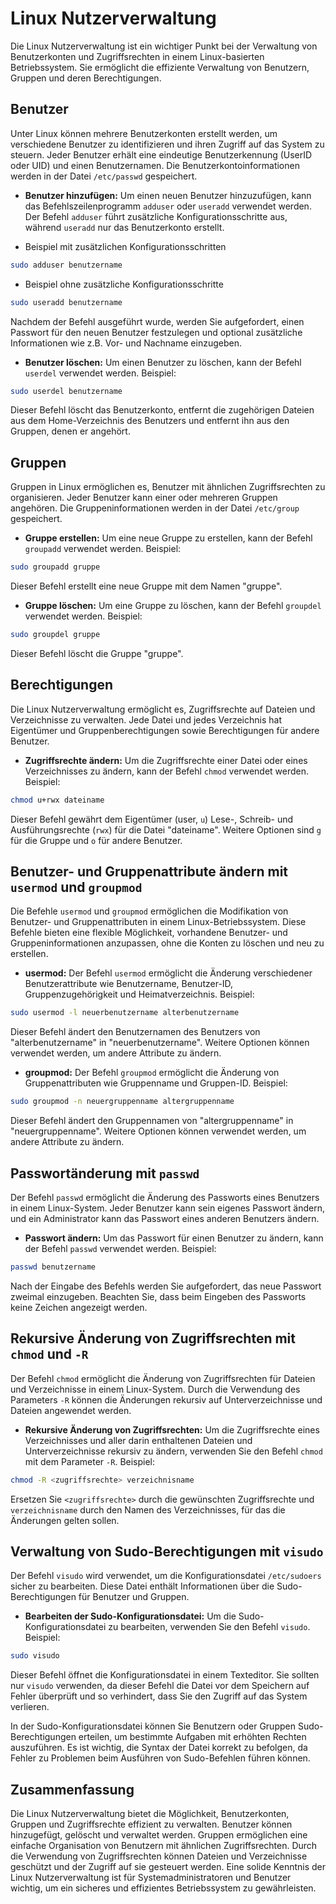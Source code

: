 # Linux Nutzerverwaltung

Die Linux Nutzerverwaltung ist ein wichtiger Punkt bei der Verwaltung von Benutzerkonten und Zugriffsrechten in einem Linux-basierten Betriebssystem. Sie ermöglicht die effiziente Verwaltung von Benutzern, Gruppen und deren Berechtigungen. 

## Benutzer
Unter Linux können mehrere Benutzerkonten erstellt werden, um verschiedene Benutzer zu identifizieren und ihren Zugriff auf das System zu steuern. Jeder Benutzer erhält eine eindeutige Benutzerkennung (UserID oder UID) und einen Benutzernamen. Die Benutzerkontoinformationen werden in der Datei `/etc/passwd` gespeichert. 

- **Benutzer hinzufügen:**
Um einen neuen Benutzer hinzuzufügen, kann das Befehlszeilenprogramm `adduser` oder `useradd` verwendet werden. Der Befehl `adduser` führt zusätzliche Konfigurationsschritte aus, während `useradd` nur das Benutzerkonto erstellt.

- Beispiel mit zusätzlichen Konfigurationsschritten

```bash
sudo adduser benutzername
```

- Beispiel ohne zusätzliche Konfigurationsschritte
```bash
sudo useradd benutzername
```


Nachdem der Befehl ausgeführt wurde, werden Sie aufgefordert, einen Passwort für den neuen Benutzer festzulegen und optional zusätzliche Informationen wie z.B. Vor- und Nachname einzugeben.

- **Benutzer löschen:**
Um einen Benutzer zu löschen, kann der Befehl `userdel` verwendet werden. Beispiel:
```bash
sudo userdel benutzername
```

Dieser Befehl löscht das Benutzerkonto, entfernt die zugehörigen Dateien aus dem Home-Verzeichnis des Benutzers und entfernt ihn aus den Gruppen, denen er angehört.

## Gruppen
Gruppen in Linux ermöglichen es, Benutzer mit ähnlichen Zugriffsrechten zu organisieren. Jeder Benutzer kann einer oder mehreren Gruppen angehören. Die Gruppeninformationen werden in der Datei `/etc/group` gespeichert.

- **Gruppe erstellen:**
Um eine neue Gruppe zu erstellen, kann der Befehl `groupadd` verwendet werden. Beispiel:
```bash
sudo groupadd gruppe
```

Dieser Befehl erstellt eine neue Gruppe mit dem Namen "gruppe".

- **Gruppe löschen:**
Um eine Gruppe zu löschen, kann der Befehl `groupdel` verwendet werden. Beispiel:
```bash
sudo groupdel gruppe
```

Dieser Befehl löscht die Gruppe "gruppe".

## Berechtigungen
Die Linux Nutzerverwaltung ermöglicht es, Zugriffsrechte auf Dateien und Verzeichnisse zu verwalten. Jede Datei und jedes Verzeichnis hat Eigentümer und Gruppenberechtigungen sowie Berechtigungen für andere Benutzer.

- **Zugriffsrechte ändern:**
Um die Zugriffsrechte einer Datei oder eines Verzeichnisses zu ändern, kann der Befehl `chmod` verwendet werden. Beispiel:
```bash
chmod u+rwx dateiname
``` 

Dieser Befehl gewährt dem Eigentümer (user, `u`) Lese-, Schreib- und Ausführungsrechte (`rwx`) für die Datei "dateiname". Weitere Optionen sind `g` für die Gruppe und `o` für andere Benutzer.


## Benutzer- und Gruppenattribute ändern mit `usermod` und `groupmod`

Die Befehle `usermod` und `groupmod` ermöglichen die Modifikation von Benutzer- und Gruppenattributen in einem Linux-Betriebssystem. Diese Befehle bieten eine flexible Möglichkeit, vorhandene Benutzer- und Gruppeninformationen anzupassen, ohne die Konten zu löschen und neu zu erstellen.

- **usermod:**
Der Befehl `usermod` ermöglicht die Änderung verschiedener Benutzerattribute wie Benutzername, Benutzer-ID, Gruppenzugehörigkeit und Heimatverzeichnis. Beispiel:
```bash
sudo usermod -l neuerbenutzername alterbenutzername
```

Dieser Befehl ändert den Benutzernamen des Benutzers von "alterbenutzername" in "neuerbenutzername". Weitere Optionen können verwendet werden, um andere Attribute zu ändern.

- **groupmod:**
Der Befehl `groupmod` ermöglicht die Änderung von Gruppenattributen wie Gruppenname und Gruppen-ID. Beispiel:
```bash
sudo groupmod -n neuergruppenname altergruppenname
```

Dieser Befehl ändert den Gruppennamen von "altergruppenname" in "neuergruppenname". Weitere Optionen können verwendet werden, um andere Attribute zu ändern.

## Passwortänderung mit `passwd`

Der Befehl `passwd` ermöglicht die Änderung des Passworts eines Benutzers in einem Linux-System. Jeder Benutzer kann sein eigenes Passwort ändern, und ein Administrator kann das Passwort eines anderen Benutzers ändern.

- **Passwort ändern:**
Um das Passwort für einen Benutzer zu ändern, kann der Befehl `passwd` verwendet werden. Beispiel:
```bash
passwd benutzername
```

Nach der Eingabe des Befehls werden Sie aufgefordert, das neue Passwort zweimal einzugeben. Beachten Sie, dass beim Eingeben des Passworts keine Zeichen angezeigt werden.

## Rekursive Änderung von Zugriffsrechten mit `chmod` und `-R`

Der Befehl `chmod` ermöglicht die Änderung von Zugriffsrechten für Dateien und Verzeichnisse in einem Linux-System. Durch die Verwendung des Parameters `-R` können die Änderungen rekursiv auf Unterverzeichnisse und Dateien angewendet werden.

- **Rekursive Änderung von Zugriffsrechten:**
Um die Zugriffsrechte eines Verzeichnisses und aller darin enthaltenen Dateien und Unterverzeichnisse rekursiv zu ändern, verwenden Sie den Befehl `chmod` mit dem Parameter `-R`. Beispiel:
```bash
chmod -R <zugriffsrechte> verzeichnisname
```
    
Ersetzen Sie `<zugriffsrechte>` durch die gewünschten Zugriffsrechte und `verzeichnisname` durch den Namen des Verzeichnisses, für das die Änderungen gelten sollen.

## Verwaltung von Sudo-Berechtigungen mit `visudo`

Der Befehl `visudo` wird verwendet, um die Konfigurationsdatei `/etc/sudoers` sicher zu bearbeiten. Diese Datei enthält Informationen über die Sudo-Berechtigungen für Benutzer und Gruppen.

- **Bearbeiten der Sudo-Konfigurationsdatei:**
Um die Sudo-Konfigurationsdatei zu bearbeiten, verwenden Sie den Befehl `visudo`. Beispiel:
```bash
sudo visudo
```

Dieser Befehl öffnet die Konfigurationsdatei in einem Texteditor. Sie sollten nur `visudo` verwenden, da dieser Befehl die Datei vor dem Speichern auf Fehler überprüft und so verhindert, dass Sie den Zugriff auf das System verlieren.

In der Sudo-Konfigurationsdatei können Sie Benutzern oder Gruppen Sudo-Berechtigungen erteilen, um bestimmte Aufgaben mit erhöhten Rechten auszuführen. Es ist wichtig, die Syntax der Datei korrekt zu befolgen, da Fehler zu Problemen beim Ausführen von Sudo-Befehlen führen können.



## Zusammenfassung
Die Linux Nutzerverwaltung bietet die Möglichkeit, Benutzerkonten, Gruppen und Zugriffsrechte effizient zu verwalten. Benutzer können hinzugefügt, gelöscht und verwaltet werden. Gruppen ermöglichen eine einfache Organisation von Benutzern mit ähnlichen Zugriffsrechten. Durch die Verwendung von Zugriffsrechten können Dateien und Verzeichnisse geschützt und der Zugriff auf sie gesteuert werden. Eine solide Kenntnis der Linux Nutzerverwaltung ist für Systemadministratoren und Benutzer wichtig, um ein sicheres und effizientes Betriebssystem zu gewährleisten.